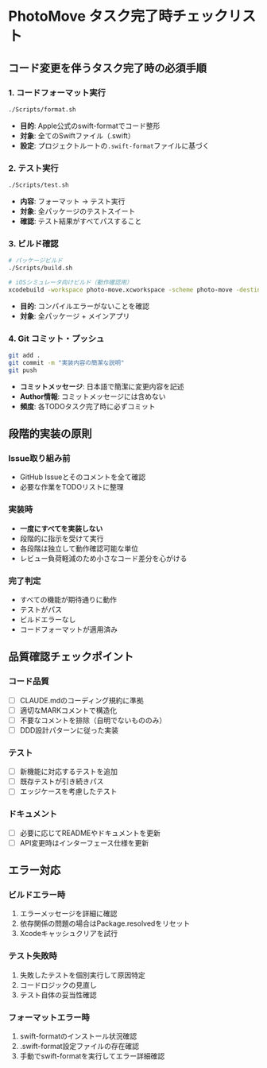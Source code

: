 # PhotoMove タスク完了時チェックリスト

## コード変更を伴うタスク完了時の必須手順

### 1. コードフォーマット実行
```bash
./Scripts/format.sh
```
- **目的**: Apple公式のswift-formatでコード整形
- **対象**: 全てのSwiftファイル（.swift）
- **設定**: プロジェクトルートの`.swift-format`ファイルに基づく

### 2. テスト実行
```bash
./Scripts/test.sh
```
- **内容**: フォーマット → テスト実行
- **対象**: 全パッケージのテストスイート
- **確認**: テスト結果がすべてパスすること

### 3. ビルド確認
```bash
# パッケージビルド
./Scripts/build.sh

# iOSシミュレータ向けビルド（動作確認用）
xcodebuild -workspace photo-move.xcworkspace -scheme photo-move -destination 'platform=iOS Simulator,name=iPhone 16' build
```
- **目的**: コンパイルエラーがないことを確認
- **対象**: 全パッケージ + メインアプリ

### 4. Git コミット・プッシュ
```bash
git add .
git commit -m "実装内容の簡潔な説明"
git push
```
- **コミットメッセージ**: 日本語で簡潔に変更内容を記述
- **Author情報**: コミットメッセージには含めない
- **頻度**: 各TODOタスク完了時に必ずコミット

## 段階的実装の原則

### Issue取り組み前
- GitHub Issueとそのコメントを全て確認
- 必要な作業をTODOリストに整理

### 実装時
- **一度にすべてを実装しない**
- 段階的に指示を受けて実行
- 各段階は独立して動作確認可能な単位
- レビュー負荷軽減のため小さなコード差分を心がける

### 完了判定
- すべての機能が期待通りに動作
- テストがパス
- ビルドエラーなし
- コードフォーマットが適用済み

## 品質確認チェックポイント

### コード品質
- [ ] CLAUDE.mdのコーディング規約に準拠
- [ ] 適切なMARKコメントで構造化
- [ ] 不要なコメントを排除（自明でないもののみ）
- [ ] DDD設計パターンに従った実装

### テスト
- [ ] 新機能に対応するテストを追加
- [ ] 既存テストが引き続きパス
- [ ] エッジケースを考慮したテスト

### ドキュメント
- [ ] 必要に応じてREADMEやドキュメントを更新
- [ ] API変更時はインターフェース仕様を更新

## エラー対応

### ビルドエラー時
1. エラーメッセージを詳細に確認
2. 依存関係の問題の場合はPackage.resolvedをリセット
3. Xcodeキャッシュクリアを試行

### テスト失敗時
1. 失敗したテストを個別実行して原因特定
2. コードロジックの見直し
3. テスト自体の妥当性確認

### フォーマットエラー時
1. swift-formatのインストール状況確認
2. .swift-format設定ファイルの存在確認
3. 手動でswift-formatを実行してエラー詳細確認